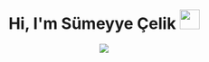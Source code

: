 <h1 align="center"> Hi, I'm Sümeyye Çelik <img src="https://media.giphy.com/media/hvRJCLFzcasrR4ia7z/giphy.gif" width="35"></h1>
<p align="center">
  <a href="https://github.com/fairyland0926"><img src="https://readme-typing-svg.herokuapp.com/?lines=Welcome+to+My+World;I+am+interested+in;Machine+Learning+and+Data+Science&font=Pacifico&center=true&width=650&height=120&color=58a6ff&vCenter=true&size=45%22"></a>
</p>
